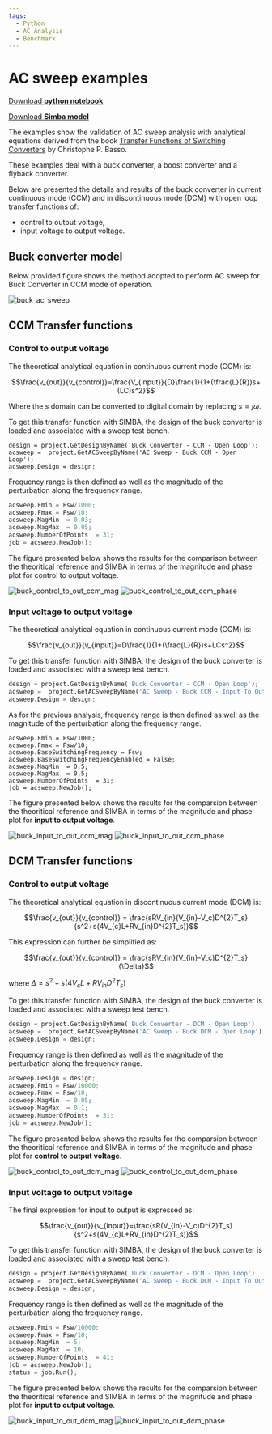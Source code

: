 ```yaml
---
tags:
  - Python
  - AC Analysis
  - Benchmark
---
```


# AC sweep examples

[Download **python notebook**](ACSweepExamples.ipynb)

[Download **Simba model**](ACSweepTest.jsimba)

The examples show the validation of AC sweep analysis with analytical equations derived from the book [Transfer Functions of Switching Converters](https://stairwaypress.com/product/transfer-functions-of-switching-converters/) by Christophe P. Basso.

These examples deal with a buck converter, a boost converter and a flyback converter.

Below are presented the details and results of the buck converter in current continuous mode (CCM) and in discontinuous mode (DCM)  with open loop transfer functions of:

* control to output voltage,
* input voltage to output voltage.


## Buck converter model
 Below provided figure shows the method adopted to perform AC sweep for Buck Converter in CCM mode of operation.

![buck_ac_sweep](fig/buck_ac_sweep.png)

## CCM Transfer functions

### Control to output voltage

The theoretical analytical equation in continuous current mode (CCM) is:

$$\frac{v_{out}}{v_{control}}=\frac{V_{input}}{D}\frac{1}{1+(\frac{L}{R})s+(LC)s^2}$$

Where the *s* domain can be converted to digital domain by replacing $s = j\omega$.

To get this transfer function with SIMBA, the design of the buck converter is loaded and associated with a sweep test bench.

```
design = project.GetDesignByName('Buck Converter - CCM - Open Loop');
acsweep =  project.GetACSweepByName('AC Sweep - Buck CCM - Open Loop');
acsweep.Design = design;
```

Frequency range is then defined as well as the magnitude of the perturbation along the frequency range.

```py
acsweep.Fmin = Fsw/1000;
acsweep.Fmax = Fsw/10;
acsweep.MagMin  = 0.03;
acsweep.MagMax  = 0.05;
acsweep.NumberOfPoints  = 31;
job = acsweep.NewJob();
```

The figure presented below shows the results for the comparison between the theoritical reference and SIMBA in terms of the magnitude and phase plot for control to output voltage.

![buck_control_to_out_ccm_mag](fig/buck_control_to_out_ccm_mag.png)
![buck_control_to_out_ccm_phase](fig/buck_control_to_out_ccm_phase.png)


### Input voltage to output voltage

The theoretical analytical equation in continuous current mode (CCM) is:

$$\frac{v_{out}}{v_{input}}=D\frac{1}{1+(\frac{L}{R})s+LCs^2}$$

To get this transfer function with SIMBA, the design of the buck converter is loaded and associated with a sweep test bench.

```py
design = project.GetDesignByName('Buck Converter - CCM - Open Loop');
acsweep =  project.GetACSweepByName('AC Sweep - Buck CCM - Input To Output');
acsweep.Design = design;

```

As for the previous analysis, frequency range is then defined as well as the magnitude of the perturbation along the frequency range.

```
acsweep.Fmin = Fsw/1000;
acsweep.Fmax = Fsw/10;
acsweep.BaseSwitchingFrequency = Fsw;
acsweep.BaseSwitchingFrequencyEnabled = False;
acsweep.MagMin  = 0.5;
acsweep.MagMax  = 0.5;
acsweep.NumberOfPoints  = 31;
job = acsweep.NewJob();

```

The figure presented below shows the results for the comparsion between the theoritical reference and SIMBA in terms of the magnitude and phase plot for **input to output voltage**.

![buck_input_to_out_ccm_mag](fig/buck_input_to_out_ccm_mag.png)
![buck_input_to_out_ccm_phase](fig/buck_input_to_out_ccm_phase.png)


## DCM Transfer functions

### Control to output voltage

The theoretical analytical equation in discontinuous current mode (DCM) is:

$$\frac{v_{out}}{v_{control}} = \frac{sRV_{in}(V_{in}-V_c)D^{2}T_s}{s^2+s(4V_{c}L+RV_{in}D^{2}T_s)}$$

This expression can further be simplified as:

$$\frac{v_{out}}{v_{control}} = \frac{sRV_{in}(V_{in}-V_c)D^{2}T_s}{\Delta}$$

where $\Delta = s^2+s(4V_{c}L+RV_{in}D^{2}T_s)$

To get this transfer function with SIMBA, the design of the buck converter is loaded and associated with a sweep test bench.

```py
design = project.GetDesignByName('Buck Converter - DCM - Open Loop')
acsweep =  project.GetACSweepByName('AC Sweep - Buck DCM - Open Loop');
acsweep.Design = design;
```
Frequency range is then defined as well as the magnitude of the perturbation along the frequency range.

```py
acsweep.Design = design;
acsweep.Fmin = Fsw/10000;
acsweep.Fmax = Fsw/10;
acsweep.MagMin  = 0.05;
acsweep.MagMax  = 0.1;
acsweep.NumberOfPoints  = 31;
job = acsweep.NewJob();
```
The figure presented below shows the results for the comparsion between the theoritical reference and SIMBA in terms of the magnitude and phase plot for **control to output voltage**.

![buck_control_to_out_dcm_mag](fig/buck_control_to_out_dcm_mag.png)
![buck_control_to_out_dcm_phase](fig/buck_control_to_out_dcm_phase.png)

### Input voltage to output voltage

The final expression for input to output is expressed as:

$$\frac{v_{out}}{v_{input}}=\frac{sR(V_{in}-V_c)D^{2}T_s}{s^2+s(4V_{c}L+RV_{in}D^{2}T_s)}$$

To get this transfer function with SIMBA, the design of the buck converter is loaded and associated with a sweep test bench.

```py
design = project.GetDesignByName('Buck Converter - DCM - Open Loop')
acsweep =  project.GetACSweepByName('AC Sweep - Buck DCM - Input To Output');
acsweep.Design = design;
```
Frequency range is then defined as well as the magnitude of the perturbation along the frequency range.

```py
acsweep.Fmin = Fsw/10000;
acsweep.Fmax = Fsw/10;
acsweep.MagMin  = 5;
acsweep.MagMax  = 10;
acsweep.NumberOfPoints  = 41;
job = acsweep.NewJob();
status = job.Run();
```

The figure presented below shows the results for the comparsion between the theoritical reference and SIMBA in terms of the magnitude and phase plot for **input to output voltage**.

![buck_input_to_out_dcm_mag](fig/buck_input_to_out_dcm_mag.png)
![buck_input_to_out_dcm_phase](fig/buck_input_to_out_dcm_phase.png)